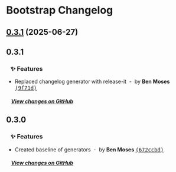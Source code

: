 # Bootstrap Changelog

## [0.3.1](https://github.com/benjymoses/bootstrap/compare/v0.3.0...v0.3.1) (2025-06-27)

## 0.3.1

### &nbsp;&nbsp;&nbsp;:sparkles: Features

- Replaced changelog generator with release-it &nbsp;-&nbsp; by **Ben Moses** [<samp>(9f71d)</samp>](https://github.com/benjymoses/bootstrap/commit/9f71d2a)

##### &nbsp;&nbsp;&nbsp;&nbsp;[View changes on GitHub](https://github.com/benjymoses/bootstrap/compare/v0.3.0...0.3.1)

## 0.3.0

### &nbsp;&nbsp;&nbsp;:sparkles: Features

- Created baseline of generators &nbsp;-&nbsp; by **Ben Moses** [<samp>(672ccbd)</samp>](https://github.com/benjymoses/bootstrap/commit/672ccbd2a)

##### &nbsp;&nbsp;&nbsp;&nbsp;[View changes on GitHub](https://github.com/benjymoses/bootstrap/compare/v0.2.0...0.3.0)

